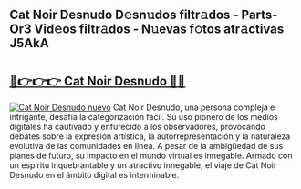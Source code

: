 ## Cat Noir Desnudo D𝚎sn𝚞dos filtr𝚊dos - Parts-Or3 Vid𝚎os filtr𝚊dos - N𝚞evas f𝚘tos atr𝚊ctivas J5AkA

# <h2><a href="http://mb4lf7b.tromn.icu/?c=Cat+Noir+Desnudo">🔗👉👉👉 Cat Noir Desnudo 🔗🔗</a></h2>

[![Cat Noir Desnudo nuevo](https://i.imgur.com/pEAQMta.gif)](http://mb4lf7b.tromn.icu/?c=Cat+Noir+Desnudo)
Cat Noir Desnudo, una persona compleja e intrigante, desafía la categorización fácil. Su uso pionero de los medios digitales ha cautivado y enfurecido a los observadores, provocando debates sobre la expresión artística, la autorrepresentación y la naturaleza evolutiva de las comunidades en línea. A pesar de la ambigüedad de sus planes de futuro, su impacto en el mundo virtual es innegable. Armado con un espíritu inquebrantable y un atractivo innegable, el viaje de Cat Noir Desnudo en el ámbito digital es interminable.
